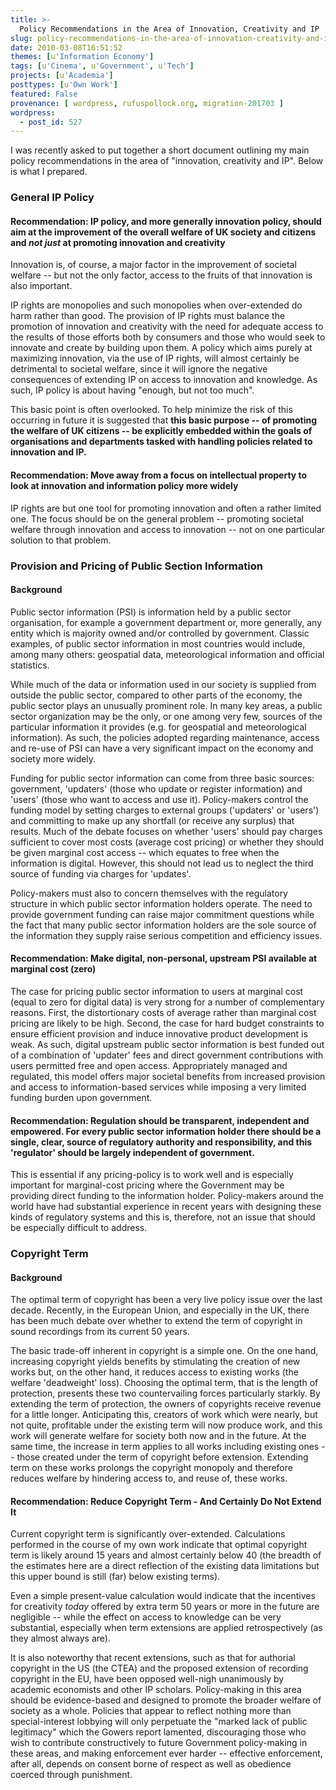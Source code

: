 ```yaml
---
title: >-
  Policy Recommendations in the Area of Innovation, Creativity and IP
slug: policy-recommendations-in-the-area-of-innovation-creativity-and-ip
date: 2010-03-08T16:51:52
themes: [u'Information Economy']
tags: [u'Cinema', u'Government', u'Tech']
projects: [u'Academia']
posttypes: [u'Own Work']
featured: False
provenance: [ wordpress, rufuspollock.org, migration-201703 ]
wordpress:
  - post_id: 527
---
```


I was recently asked to put together a short document outlining my main policy recommendations in the area of "innovation, creativity and IP". Below is what I prepared. 

### General IP Policy

#### Recommendation: IP policy, and more generally innovation policy, should aim at the improvement of the overall welfare of UK society and citizens and *not just* at promoting innovation and creativity

Innovation is, of course, a major factor in the improvement of societal welfare -- but not the only factor, access to the fruits of that innovation is also important.

IP rights are monopolies and such monopolies when over-extended do harm rather than good. The provision of IP rights must balance the promotion of innovation and creativity with the need for adequate access to the results of those efforts both by consumers and those who would seek to innovate and create by building upon them. A policy which aims purely at maximizing innovation, via the use of IP rights, will almost certainly be detrimental to societal welfare, since it will ignore the negative consequences of extending IP on access to innovation and knowledge. As such, IP policy is about having "enough, but not too much".

This basic point is often overlooked. To help minimize the risk of this occurring in future it is suggested that **this basic purpose -- of promoting the welfare of UK citizens -- be explicitly embedded within the goals of organisations and departments tasked with handling policies related to innovation and IP.**

#### Recommendation:  Move away from a focus on intellectual property to look at innovation and information policy more widely

IP rights are but one tool for promoting innovation and often a rather limited one. The focus should be on the general problem -- promoting societal welfare through innovation and access to innovation -- not on one particular solution to that problem.


### Provision and Pricing of Public Section Information

#### Background

Public sector information (PSI) is information held by a public sector organisation, for example a government department or, more generally, any entity which is majority owned and/or controlled by government.
Classic examples, of public sector information in most countries would include, among many others: geospatial data, meteorological information and official statistics.

While much of the data or information used in our society is supplied from outside the public sector, compared to other parts of the economy, the public sector plays an unusually prominent role. In many key areas, a public sector organization may be the only, or one among very few, sources of the particular information it provides (e.g. for geospatial and meteorological information). As such, the policies adopted regarding maintenance, access and re-use of PSI can have a very significant impact on the economy and society more widely.

Funding for public sector information can come from three basic sources: government, 'updaters' (those who update or register information) and 'users' (those who want to access and use it). Policy-makers control the funding model by setting charges to external groups ('updaters' or 'users') and committing to make up any shortfall (or receive any surplus) that results. Much of the debate focuses on whether 'users' should pay charges sufficient to cover most costs (average cost pricing) or whether they should be given marginal cost access -- which equates to free when the information is digital. However, this should not lead us to neglect the third source of funding via charges for 'updates'.

Policy-makers must also to concern themselves with the regulatory structure in which public sector information holders operate. The need to provide government funding can raise major commitment questions while the fact that many public sector information holders are the sole source of the information they supply raise serious competition and efficiency issues.

#### Recommendation: Make digital, non-personal, upstream PSI available at marginal cost (zero)

The case for pricing public sector information to users at marginal cost (equal to zero for digital data) is very strong for a number of complementary reasons. First, the distortionary costs of average rather than marginal cost pricing are likely to be high. Second, the case for hard budget constraints to ensure efficient provision and induce innovative product development is weak. As such, digital upstream public sector information is best funded out of a combination of 'updater' fees and direct government contributions with users permitted free and open access. Appropriately managed and regulated, this model offers major societal benefits from increased provision and access to information-based services while imposing a very limited funding burden upon government.

#### Recommendation: Regulation should be transparent, independent and empowered. For every public sector information holder there should be a single, clear, source of regulatory authority and responsibility, and this 'regulator' should be largely independent of government.

This is essential if any pricing-policy is to work well and is especially important for marginal-cost pricing where the Government may be providing direct funding to the information holder. Policy-makers around the world have had substantial experience in recent years with designing these kinds of regulatory systems and this is, therefore, not an issue that should be especially difficult to address.


### Copyright Term

#### Background

The optimal term of copyright has been a very live policy issue over the last decade. Recently, in the European Union, and especially in the UK, there has been much debate over whether to extend the term of copyright in sound recordings from its current 50 years.

The basic trade-off inherent in copyright is a simple one. On the one hand, increasing copyright yields benefits by stimulating the creation of new works
but, on the other hand, it reduces access to existing works (the welfare 'deadweight' loss). Choosing the optimal term, that is the length of protection, presents these two countervailing forces particularly starkly. By extending the term of protection, the owners of copyrights receive revenue for a little longer. Anticipating this, creators of work which were nearly, but not quite, profitable under the existing term will now produce work, and this work will generate welfare for society both now and in the future. At the same time, the increase in term applies to all works including existing ones -- those created under the term of copyright before extension. Extending term on these works prolongs the copyright monopoly and therefore reduces welfare by hindering access to, and reuse of, these works.


#### Recommendation: Reduce Copyright Term - And Certainly Do Not Extend It

Current copyright term is significantly over-extended. Calculations performed in the course of my own work indicate that optimal copyright term is likely around 15 years and almost certainly below 40 (the breadth of the estimates here are a direct reflection of the existing data limitations but this upper bound is still (far) below existing terms).

Even a simple present-value calculation would indicate that the incentives for creativity *today* offered by extra term 50 years or more in the future are negligible -- while the effect on access to knowledge can be very substantial, especially when term extensions are applied retrospectively (as they almost always are).

It is also noteworthy that recent extensions, such as that for authorial copyright in the US (the CTEA) and the proposed extension of recording copyright in the EU, have been opposed well-nigh unanimously by academic economists and other IP scholars. Policy-making in this area should be evidence-based and designed to promote the broader welfare of society as a whole. Policies that appear to reflect nothing more than special-interest lobbying will only perpetuate the "marked lack of public legitimacy" which the Gowers report lamented, discouraging those who wish to contribute constructively to future Government policy-making in these areas, and making enforcement ever harder -- effective enforcement, after all, depends on consent borne of respect as well as obedience coerced through punishment.


